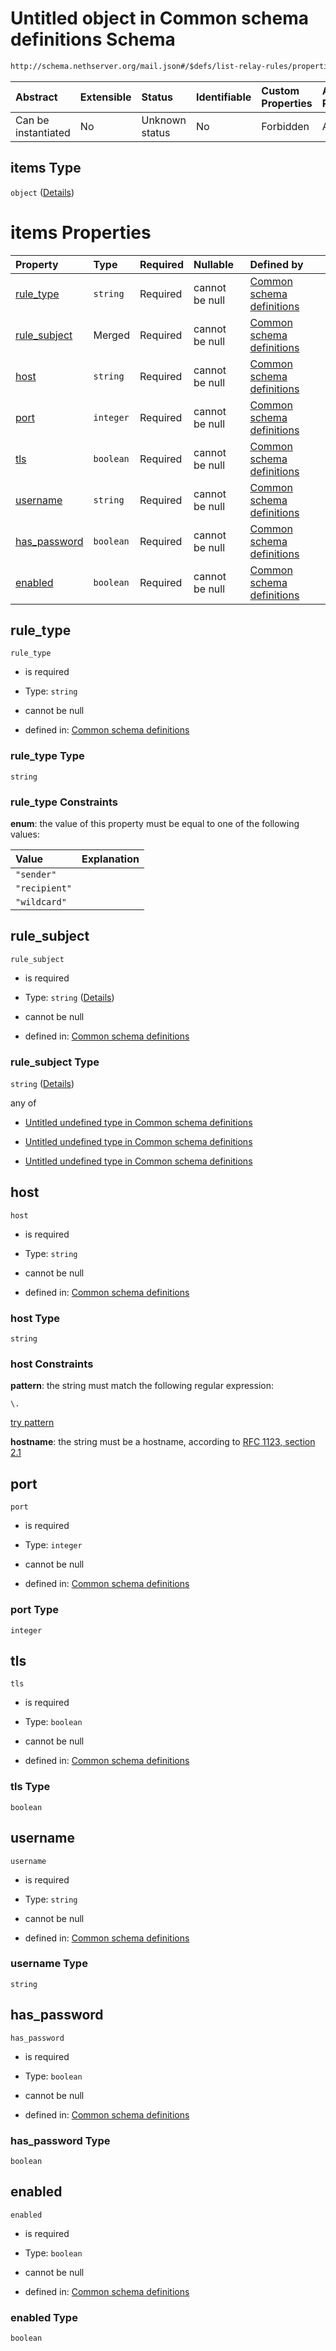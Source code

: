 # Untitled object in Common schema definitions Schema

```txt
http://schema.nethserver.org/mail.json#/$defs/list-relay-rules/properties/rules/items
```



| Abstract            | Extensible | Status         | Identifiable | Custom Properties | Additional Properties | Access Restrictions | Defined In                                      |
| :------------------ | :--------- | :------------- | :----------- | :---------------- | :-------------------- | :------------------ | :---------------------------------------------- |
| Can be instantiated | No         | Unknown status | No           | Forbidden         | Allowed               | none                | [mail.json\*](mail.json "open original schema") |

## items Type

`object` ([Details](mail-defs-list-relays-rule-properties-rules-items.md))

# items Properties

| Property                       | Type      | Required | Nullable       | Defined by                                                                                                                                                                                                                |
| :----------------------------- | :-------- | :------- | :------------- | :------------------------------------------------------------------------------------------------------------------------------------------------------------------------------------------------------------------------ |
| [rule\_type](#rule_type)       | `string`  | Required | cannot be null | [Common schema definitions](mail-defs-list-relays-rule-properties-rules-items-properties-rule_type.md "http://schema.nethserver.org/mail.json#/$defs/list-relay-rules/properties/rules/items/properties/rule_type")       |
| [rule\_subject](#rule_subject) | Merged    | Required | cannot be null | [Common schema definitions](mail-defs-list-relays-rule-properties-rules-items-properties-rule_subject.md "http://schema.nethserver.org/mail.json#/$defs/list-relay-rules/properties/rules/items/properties/rule_subject") |
| [host](#host)                  | `string`  | Required | cannot be null | [Common schema definitions](mail-defs-list-relays-rule-properties-rules-items-properties-host.md "http://schema.nethserver.org/mail.json#/$defs/list-relay-rules/properties/rules/items/properties/host")                 |
| [port](#port)                  | `integer` | Required | cannot be null | [Common schema definitions](mail-defs-list-relays-rule-properties-rules-items-properties-port.md "http://schema.nethserver.org/mail.json#/$defs/list-relay-rules/properties/rules/items/properties/port")                 |
| [tls](#tls)                    | `boolean` | Required | cannot be null | [Common schema definitions](mail-defs-list-relays-rule-properties-rules-items-properties-tls.md "http://schema.nethserver.org/mail.json#/$defs/list-relay-rules/properties/rules/items/properties/tls")                   |
| [username](#username)          | `string`  | Required | cannot be null | [Common schema definitions](mail-defs-list-relays-rule-properties-rules-items-properties-username.md "http://schema.nethserver.org/mail.json#/$defs/list-relay-rules/properties/rules/items/properties/username")         |
| [has\_password](#has_password) | `boolean` | Required | cannot be null | [Common schema definitions](mail-defs-list-relays-rule-properties-rules-items-properties-has_password.md "http://schema.nethserver.org/mail.json#/$defs/list-relay-rules/properties/rules/items/properties/has_password") |
| [enabled](#enabled)            | `boolean` | Required | cannot be null | [Common schema definitions](mail-defs-list-relays-rule-properties-rules-items-properties-enabled.md "http://schema.nethserver.org/mail.json#/$defs/list-relay-rules/properties/rules/items/properties/enabled")           |

## rule\_type



`rule_type`

* is required

* Type: `string`

* cannot be null

* defined in: [Common schema definitions](mail-defs-list-relays-rule-properties-rules-items-properties-rule_type.md "http://schema.nethserver.org/mail.json#/$defs/list-relay-rules/properties/rules/items/properties/rule_type")

### rule\_type Type

`string`

### rule\_type Constraints

**enum**: the value of this property must be equal to one of the following values:

| Value         | Explanation |
| :------------ | :---------- |
| `"sender"`    |             |
| `"recipient"` |             |
| `"wildcard"`  |             |

## rule\_subject



`rule_subject`

* is required

* Type: `string` ([Details](mail-defs-list-relays-rule-properties-rules-items-properties-rule_subject.md))

* cannot be null

* defined in: [Common schema definitions](mail-defs-list-relays-rule-properties-rules-items-properties-rule_subject.md "http://schema.nethserver.org/mail.json#/$defs/list-relay-rules/properties/rules/items/properties/rule_subject")

### rule\_subject Type

`string` ([Details](mail-defs-list-relays-rule-properties-rules-items-properties-rule_subject.md))

any of

* [Untitled undefined type in Common schema definitions](mail-defs-list-relays-rule-properties-rules-items-properties-rule_subject-anyof-0.md "check type definition")

* [Untitled undefined type in Common schema definitions](mail-defs-list-relays-rule-properties-rules-items-properties-rule_subject-anyof-1.md "check type definition")

* [Untitled undefined type in Common schema definitions](mail-defs-list-relays-rule-properties-rules-items-properties-rule_subject-anyof-2.md "check type definition")

## host



`host`

* is required

* Type: `string`

* cannot be null

* defined in: [Common schema definitions](mail-defs-list-relays-rule-properties-rules-items-properties-host.md "http://schema.nethserver.org/mail.json#/$defs/list-relay-rules/properties/rules/items/properties/host")

### host Type

`string`

### host Constraints

**pattern**: the string must match the following regular expression:&#x20;

```regexp
\.
```

[try pattern](https://regexr.com/?expression=%5C. "try regular expression with regexr.com")

**hostname**: the string must be a hostname, according to [RFC 1123, section 2.1](https://tools.ietf.org/html/rfc1123 "check the specification")

## port



`port`

* is required

* Type: `integer`

* cannot be null

* defined in: [Common schema definitions](mail-defs-list-relays-rule-properties-rules-items-properties-port.md "http://schema.nethserver.org/mail.json#/$defs/list-relay-rules/properties/rules/items/properties/port")

### port Type

`integer`

## tls



`tls`

* is required

* Type: `boolean`

* cannot be null

* defined in: [Common schema definitions](mail-defs-list-relays-rule-properties-rules-items-properties-tls.md "http://schema.nethserver.org/mail.json#/$defs/list-relay-rules/properties/rules/items/properties/tls")

### tls Type

`boolean`

## username



`username`

* is required

* Type: `string`

* cannot be null

* defined in: [Common schema definitions](mail-defs-list-relays-rule-properties-rules-items-properties-username.md "http://schema.nethserver.org/mail.json#/$defs/list-relay-rules/properties/rules/items/properties/username")

### username Type

`string`

## has\_password



`has_password`

* is required

* Type: `boolean`

* cannot be null

* defined in: [Common schema definitions](mail-defs-list-relays-rule-properties-rules-items-properties-has_password.md "http://schema.nethserver.org/mail.json#/$defs/list-relay-rules/properties/rules/items/properties/has_password")

### has\_password Type

`boolean`

## enabled



`enabled`

* is required

* Type: `boolean`

* cannot be null

* defined in: [Common schema definitions](mail-defs-list-relays-rule-properties-rules-items-properties-enabled.md "http://schema.nethserver.org/mail.json#/$defs/list-relay-rules/properties/rules/items/properties/enabled")

### enabled Type

`boolean`
